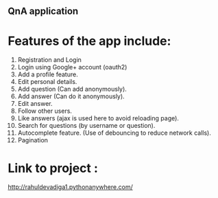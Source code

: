 ## QnA application

# Features of the app include:
1.  Registration and Login
2.  Login using Google+ account (oauth2)
3.  Add a profile feature.
4.  Edit personal details.
5.  Add question (Can add anonymously).
6.  Add answer (Can do it anonymously).
7.  Edit answer.
8.  Follow other users. 
9.  Like answers (ajax is used here to avoid reloading page).
10. Search for questions (by username or question).
11. Autocomplete feature. (Use of debouncing to reduce network calls).
12. Pagination

# Link to project : 
http://rahuldevadiga1.pythonanywhere.com/

